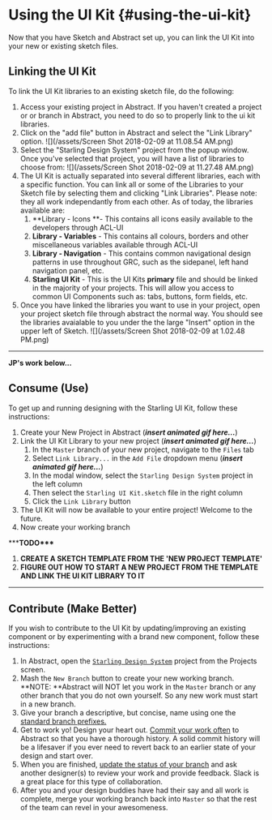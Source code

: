 # Using the UI Kit {#using-the-ui-kit}

Now that you have Sketch and Abstract set up, you can link the UI Kit into your new or existing sketch files.

## Linking the UI Kit

To link the UI Kit libraries to an existing sketch file, do the following:

1. Access your existing project in Abstract.
   If you haven't created a project or or branch in Abstract, you need to do so to properly link to the ui kit libraries.
2. Click on the "add file" button in Abstract and select the "Link Library" option.
   ![](/assets/Screen Shot 2018-02-09 at 11.08.54 AM.png)
3. Select the "Starling Design System" project from the popup window. Once you've selected that project, you will have a list of libraries to choose from:
   ![](/assets/Screen Shot 2018-02-09 at 11.27.48 AM.png)
4. The UI Kit is actually separated into several different libraries, each with a specific function. You can link all or some of the Libraries to your Sketch file by selecting them and clicking "Link Libraries". Please note: they all work independantly  from each other.
   As of today, the libraries available are:
   1. **Library - Icons **- This contains all icons easily available to the developers through ACL-UI
   2. **Library - Variables** - This contains all colours, borders and other miscellaneous variables available through ACL-UI
   3. **Library - Navigation** - This contains common navigational design patterns in use throughout GRC, such as the sidepanel, left hand navigation panel, etc.
   4. **Starling UI Kit** - This is the UI Kits **primary** file and should be linked in the majority of your projects. This will allow you access to common UI Components such as: tabs, buttons, form fields, etc.
5. Once you have linked the libraries you want to use in your project, open your project sketch file through abstract the normal way. You should see the libraries avaialable to you under the the large "Insert" option in the upper left of Sketch.
   ![](/assets/Screen Shot 2018-02-09 at 1.02.48 PM.png)



---

**JP's work below...**

## Consume \(Use\)

To get up and running designing with the Starling UI Kit, follow these instructions:

1. Create your New Project in Abstract \(_**insert animated gif here...**_\)
2. Link the UI Kit Library to your new project \(_**insert animated gif here...**_\)
   1. In the `Master` branch of your new project, navigate to the `Files` tab
   2. Select `Link Library...` in the `Add File` dropdown menu \(_**insert animated gif here...**_\)
   3. In the modal window, select the `Starling Design System` project in the left column
   4. Then select the `Starling UI Kit.sketch` file in the right column
   5. Click the `Link Library` button
3. The UI Kit will now be available to your entire project! Welcome to the future.
4. Now create your working branch

\*\*\***TODO\*\*\***

1. **CREATE A SKETCH TEMPLATE FROM THE 'NEW PROJECT TEMPLATE'**
2. **FIGURE OUT HOW TO START A NEW PROJECT FROM THE TEMPLATE AND LINK THE UI KIT LIBRARY TO IT**

---

## Contribute \(Make Better\)

If you wish to contribute to the UI Kit by updating/improving an existing component or by experimenting with a brand new component, follow these instructions:

1. In Abstract, open the [`Starling Design System`](https://share.goabstract.com/2a3f637c-1f60-47a1-887e-dbd002f44b18) project from the Projects screen.
2. Mash the `New Branch` button to create your new working branch. **NOTE: **Abstract will NOT let you work in the `Master` branch or any other branch that you do not own yourself. So any new work must start in a new branch.
3. Give your branch a descriptive, but concise, name using one the [standard branch prefixes.](/abstract-guidelines-and-best-practices.md#abstract-name)
4. Get to work yo! Design your heart out. [Commit your work often](/abstract-guidelines-and-best-practices.md#abstract-commit) to Abstract so that you have a thorough history. A solid commit history will be a lifesaver if you ever need to revert back to an earlier state of your design and start over.
5. When you are finished, [update the status of your branch](/abstract-guidelines-and-best-practices.md#abstract-status) and ask another designer\(s\) to review your work and provide feedback. Slack is a great place for this type of collaboration.
6. After you and your design buddies have had their say and all work is complete, merge your working branch back into `Master` so that the rest of the team can revel in your awesomeness.
